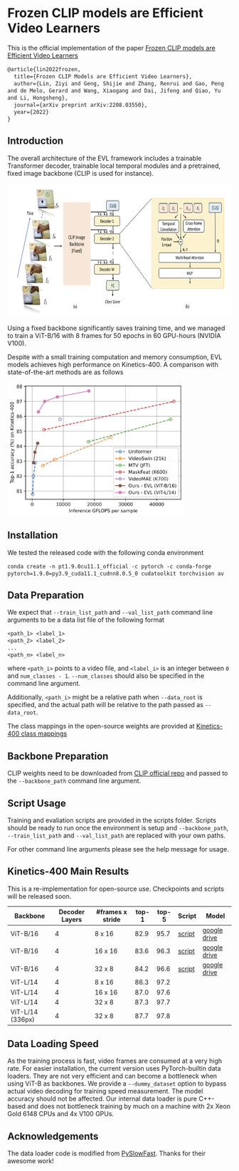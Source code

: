 # Frozen CLIP models are Efficient Video Learners

This is the official implementation of the paper [Frozen CLIP models are Efficient Video Learners](https://arxiv.org/abs/2208.03550)

```
@article{lin2022frozen,
  title={Frozen CLIP Models are Efficient Video Learners},
  author={Lin, Ziyi and Geng, Shijie and Zhang, Renrui and Gao, Peng and de Melo, Gerard and Wang, Xiaogang and Dai, Jifeng and Qiao, Yu and Li, Hongsheng},
  journal={arXiv preprint arXiv:2208.03550},
  year={2022}
}
```

## Introduction

The overall architecture of the EVL framework includes a trainable Transformer decoder, trainable local temporal modules and a pretrained, fixed image backbone
(CLIP is used for instance).

<img src="figs/arch.png" height="300">

Using a fixed backbone significantly saves training time, and we managed to train a ViT-B/16 with 8 frames for 50 epochs in 60 GPU-hours (NVIDIA V100).

Despite with a small training computation and memory consumption, EVL models achieves high performance on Kinetics-400. A comparison with state-of-the-art methods
are as follows

<img src="figs/k400.png" height="300">

## Installation

We tested the released code with the following conda environment

```
conda create -n pt1.9.0cu11.1_official -c pytorch -c conda-forge pytorch=1.9.0=py3.9_cuda11.1_cudnn8.0.5_0 cudatoolkit torchvision av
```

## Data Preparation

We expect that `--train_list_path` and `--val_list_path` command line arguments to be a data list file of the following format
```
<path_1> <label_1>
<path_2> <label_2>
...
<path_n> <label_n>
```
where `<path_i>` points to a video file, and `<label_i>` is an integer between `0` and `num_classes - 1`.
`--num_classes` should also be specified in the command line argument.

Additionally, `<path_i>` might be a relative path when `--data_root` is specified, and the actual path will be
relative to the path passed as `--data_root`.

The class mappings in the open-source weights are provided at [Kinetics-400 class mappings](data/k400_class_mappings.json)

## Backbone Preparation

CLIP weights need to be downloaded from [CLIP official repo](https://github.com/openai/CLIP/blob/d50d76daa670286dd6cacf3bcd80b5e4823fc8e1/clip/clip.py#L30)
and passed to the `--backbone_path` command line argument.

## Script Usage

Training and evaliation scripts are provided in the scripts folder.
Scripts should be ready to run once the environment is setup and 
`--backbone_path`, `--train_list_path` and `--val_list_path` are replaced with your own paths.

For other command line arguments please see the help message for usage.

## Kinetics-400 Main Results

This is a re-implementation for open-source use. Checkpoints and scripts will be released soon.

| Backbone | Decoder Layers | #frames x stride | top-1 | top-5 | Script | Model |
| - | - | - | - | - | - | - |
| ViT-B/16 | 4 | 8 x 16 | 82.9 | 95.7 | [script](scripts/train_k400_vitb16_8f_dec4x768.sh) | [google drive](https://drive.google.com/file/d/1DoGjvDdkJoSa9i-wq1lh6QoEZIa4xTB3/view?usp=sharing) |
| ViT-B/16 | 4 | 16 x 16 | 83.6 | 96.3 | [script](scripts/train_k400_vitb16_16f_dec4x768.sh) | [google drive](https://drive.google.com/file/d/1dax4qUIOEI_QzYXv31J-87cDkonQetVQ/view?usp=sharing) |
| ViT-B/16 | 4 | 32 x 8 | 84.2 | 96.6 | [script](scripts/train_k400_vitb16_32f_dec4x768.sh) | [google drive](https://drive.google.com/file/d/1fzFM5pD39Kfp8xRAJuWaXR9RALLmnoeU/view?usp=sharing) |
| ViT-L/14 | 4 | 8 x 16 | 86.3 | 97.2 | | |
| ViT-L/14 | 4 | 16 x 16 | 87.0 | 97.6 | | |
| ViT-L/14 | 4 | 32 x 8 | 87.3 | 97.7 | | |
| ViT-L/14 (336px) | 4 | 32 x 8 | 87.7 | 97.8 | | |

## Data Loading Speed

As the training process is fast, video frames are consumed at a very high rate.
For easier installation, the current version uses PyTorch-builtin data loaders.
They are not very efficient and can become a bottleneck when using ViT-B as backbones.
We provide a `--dummy_dataset` option to bypass actual video decoding for training speed measurement. 
The model accuracy should not be affected. 
Our internal data loader is pure C++-based and does not bottleneck training by much on a machine with 2x Xeon Gold 6148 CPUs and 4x V100 GPUs.


## Acknowledgements

The data loader code is modified from [PySlowFast](https://github.com/facebookresearch/SlowFast). Thanks for their awesome work!
